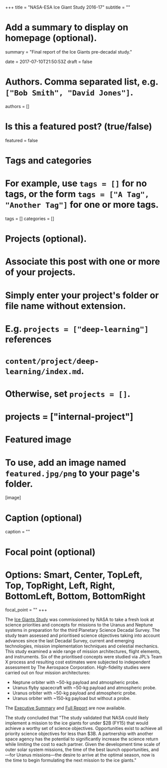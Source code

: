 +++
title = "NASA-ESA Ice Giant Study 2016-17"
subtitle = ""

# Add a summary to display on homepage (optional).
summary = "Final report of the Ice Giants pre-decadal study."

date = 2017-07-10T21:50:53Z
draft = false

# Authors. Comma separated list, e.g. `["Bob Smith", "David Jones"]`.
authors = []

# Is this a featured post? (true/false)
featured = false

# Tags and categories
# For example, use `tags = []` for no tags, or the form `tags = ["A Tag", "Another Tag"]` for one or more tags.
tags = []
categories = []

# Projects (optional).
#   Associate this post with one or more of your projects.
#   Simply enter your project's folder or file name without extension.
#   E.g. `projects = ["deep-learning"]` references
#   `content/project/deep-learning/index.md`.
#   Otherwise, set `projects = []`.
# projects = ["internal-project"]

# Featured image
# To use, add an image named `featured.jpg/png` to your page's folder.
[image]
  # Caption (optional)
  caption = ""

  # Focal point (optional)
  # Options: Smart, Center, TopLeft, Top, TopRight, Left, Right, BottomLeft, Bottom, BottomRight
  focal_point = ""
+++

The [Ice Giants Study](https://www.lpi.usra.edu/icegiants/) was commissioned by NASA to take a fresh look at science priorities and concepts for missions to the Uranus and Neptune systems in preparation for the third Planetary Science Decadal Survey.  The study team assessed and prioritised science objectives taking into account advances since the last Decadal Survey, current and emerging technologies, mission implementation techniques and celestial mechanics. This study examined a wide range of mission architectures, flight elements, and instruments. Six of the prioritised concepts were studied via JPL’s Team X process and resulting cost estimates were subjected to independent assessment by The Aerospace Corporation.  High-fidelity studies were carried out on four mission architectures:

* Neptune orbiter with ~50-kg payload and atmospheric probe.
* Uranus flyby spacecraft with ~50-kg payload and atmospheric probe.
* Uranus orbiter with ~50-kg payload and atmospheric probe.
* Uranus orbiter with ~150-kg payload but without a probe.

The [Executive Summary](https://www.lpi.usra.edu/icegiants/mission_study/Exec-Summary.pdf) and [Full Report](https://www.lpi.usra.edu/icegiants/mission_study/Full-Report.pdf) are now available.

The study concluded that "The study validated that NASA could likely implement a mission to the ice giants for under $2B (FY15) that would achieve a worthy set of science objectives. Opportunities exist to achieve all priority science objectives for less than $3B. A partnership with another space agency has the potential to significantly increase the science return while limiting the cost to each partner. Given the development time scale of outer solar system missions, the time of the best launch opportunities, and—for Uranus missions—the desire to arrive at the optimal season, now is the time to begin formulating the next mission to the ice giants."
